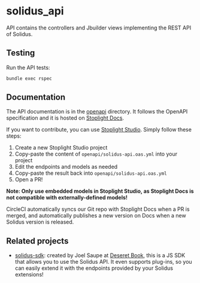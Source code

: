 # solidus_api

API contains the controllers and Jbuilder views implementing the REST API of
Solidus.

## Testing

Run the API tests:

```bash
bundle exec rspec
```

## Documentation

The API documentation is in the [openapi][docs-dir] directory. It follows the
OpenAPI specification and it is hosted on [Stoplight Docs][live-docs].

If you want to contribute, you can use [Stoplight Studio][studio]. Simply
follow these steps:

1. Create a new Stoplight Studio project
2. Copy-paste the content of `openapi/solidus-api.oas.yml` into your project
3. Edit the endpoints and models as needed
4. Copy-paste the result back into `openapi/solidus-api.oas.yml`
5. Open a PR!

**Note: Only use embedded models in Stoplight Studio, as Stoplight Docs is
not compatible with externally-defined models!**

CircleCI automatically syncs our Git repo with Stoplight Docs when a PR is
merged, and automatically publishes a new version on Docs when a new Solidus
version is released.

## Related projects

- [solidus-sdk](https://gitlab.com/deseretbook/packages/solidus-sdk): created
  by Joel Saupe at [Deseret Book](https://deseretbook.com/), this is a JS SDK
  that allows you to use the Solidus API. It even supports plug-ins, so you can
  easily extend it with the endpoints provided by your Solidus extensions!

[docs-dir]: https://github.com/solidusio/solidus/tree/master/api/openapi
[live-docs]: https://solidus.stoplight.io
[studio]: https://stoplight.io/p/studio

